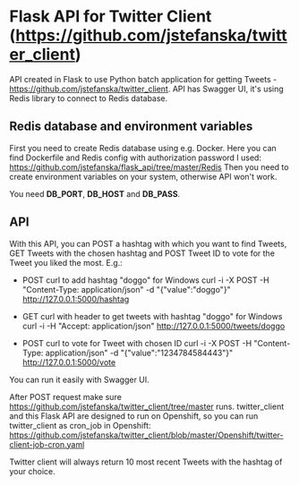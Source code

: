 # Flask API for Twitter Client (https://github.com/jstefanska/twitter_client)

API created in Flask to use Python batch application for getting Tweets - https://github.com/jstefanska/twitter_client. API has Swagger UI, it's using Redis library to connect to Redis database.

## Redis database and environment variables

First you need to create Redis database using e.g. Docker. Here you can find Dockerfile and Redis config with authorization password I used: https://github.com/jstefanska/flask_api/tree/master/Redis
Then you need to create environment variables on your system, otherwise API won't work.


You need **DB_PORT**, **DB_HOST** and **DB_PASS**.

## API 
With this API, you can POST a hashtag with which you want to find Tweets, GET Tweets with the chosen hashtag and POST Tweet ID to vote for the Tweet you liked the most.
E.g.:
- POST curl to add hashtag "doggo" for Windows
curl -i -X POST -H "Content-Type: application/json" -d "{\"value\":\"doggo\"}" http://127.0.0.1:5000/hashtag

- GET curl with header to get tweets with hashtag "doggo" for Windows
curl -i -H "Accept: application/json" http://127.0.0.1:5000/tweets/doggo

- POST curl to vote for Tweet with chosen ID
curl -i -X POST -H "Content-Type: application/json" -d "{\"value\":\"1234784584443\"}" http://127.0.0.1:5000/vote

You can run it easily with Swagger UI.


After POST request make sure https://github.com/jstefanska/twitter_client/tree/master runs. twitter_client and this Flask API are designed to run on Openshift, so you can run twitter_client as cron_job in Openshift: https://github.com/jstefanska/twitter_client/blob/master/Openshift/twitter-client-job-cron.yaml

Twitter client will always return 10 most recent Tweets with the hashtag of your choice.
